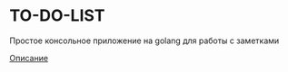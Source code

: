 # TO-DO-LIST

Простое консольное приложение на golang для работы с заметками

[Описание](to-do-list/README.md)
